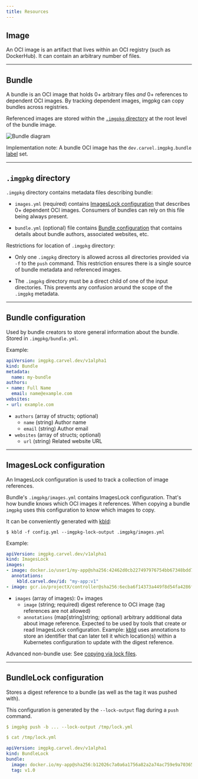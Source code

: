 ```yaml
---
title: Resources
---
```


## Image

An OCI image is an artifact that lives within an OCI registry (such as DockerHub). It can contain an arbitrary number of files.

---
## Bundle

A bundle is an OCI image that holds 0+ arbitrary files _and_ 0+ references to dependent OCI images. By tracking dependent images, imgpkg can copy bundles across registries.

Referenced images are stored within the [`.imgpkg` directory](#imgpkg-directory) at the root level of the bundle image. 

![Bundle diagram](/images/imgpkg/bundle-diagram.png)

Implementation note: A bundle OCI image has the `dev.carvel.imgpkg.bundle` [label](https://docs.docker.com/config/labels-custom-metadata/) set.

---
## `.imgpkg` directory

`.imgpkg` directory contains metadata files describing bundle:

- `images.yml` (required) contains [ImagesLock configuration](#imageslock-configuration) that describes 0+ dependent OCI images. Consumers of bundles can rely on this file being always present.

- `bundle.yml` (optional) file contains [Bundle configuration](#bundle-configuration) that contains details about bundle authors, associated websites, etc.

Restrictions for location of `.imgpkg` directory:

- Only one `.imgpkg` directory is allowed across all directories provided via `-f` to the `push` command. This restriction ensures there is a single source of bundle metadata and referenced images.

- The `.imgpkg` directory must be a direct child of one of the input directories. This prevents any confusion around the scope of the `.imgpkg` metadata.

---
## Bundle configuration

Used by bundle creators to store general information about the bundle. Stored in `.imgpkg/bundle.yml`.

Example:

```yaml
apiVersion: imgpkg.carvel.dev/v1alpha1
kind: Bundle
metadata:
  name: my-bundle
authors:
- name: Full Name
  email: name@example.com
websites:
- url: example.com
```

- `authors` (array of structs; optional)
  - `name` (string) Author name
  - `email` (string) Author email
- `websites` (array of structs; optional)
  - `url` (string) Related website URL

---
## ImagesLock configuration

An ImagesLock configuration is used to track a collection of image references. 

Bundle's `.imgpkg/images.yml` contains ImagesLock configuration. That's how bundle knows which OCI images it references. When copying a bundle `imgpkg` uses this configuration to know which images to copy.

It can be conveniently generated with [kbld](/kbld):

```bash-plain
$ kbld -f config.yml --imgpkg-lock-output .imgpkg/images.yml
```

Example:

```yaml
apiVersion: imgpkg.carvel.dev/v1alpha1
kind: ImagesLock
images:
- image: docker.io/user1/my-app@sha256:42462d0cb227497976754bb67348bdd7471c7bd159819d6bd63fdf479eb7eb19
  annotations:
    kbld.carvel.dev/id: "my-app:v1"
- image: gcr.io/projectX/controller@sha256:6ecba6f14373a449f8d54fa4286f57fb8ef37c4ffa637969551f2fda52672206
```

- `images` (array of images): 0+ images
  - `image` (string; required) digest reference to OCI image (tag references are not allowed)
  - `annotations` (map[string]string; optional) arbitrary additional data about image reference. Expected to be used by tools that create or read ImagesLock configuration. Example: [kbld](/kbld) uses annotations to store an identifier that can later tell it which location(s) within a Kubernetes configuration to update with the digest reference.

Advanced non-bundle use: See [copying via lock files](commands.md#copying-via-lock-files).

---
## BundleLock configuration

Stores a digest reference to a bundle (as well as the tag it was pushed with).

This configuration is generated by the `--lock-output` flag during a `push` command.

```yaml
$ imgpkg push -b ... --lock-output /tmp/lock.yml

$ cat /tmp/lock.yml

apiVersion: imgpkg.carvel.dev/v1alpha1
kind: BundleLock
bundle:
  image: docker.io/my-app@sha256:b12026c7a0a6a1756a82a2a74ac759e9a7036523faca0e33dbddebc214e097df
  tag: v1.0
```
